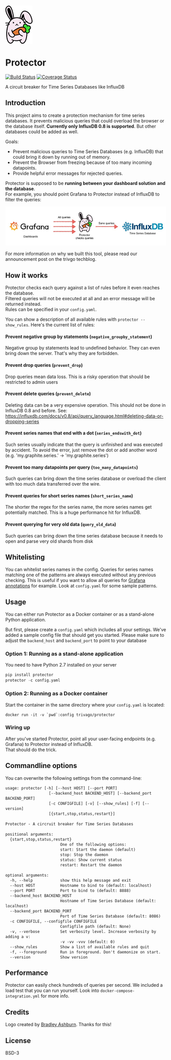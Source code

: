 ![logo](contrib/assets/protector_rabbit.png)

# Protector

[![Build Status](https://travis-ci.org/trivago/Protector.svg?branch=master)](https://travis-ci.org/trivago/Protector)
[![Coverage Status](https://coveralls.io/repos/github/trivago/Protector/badge.svg?branch=master)](https://coveralls.io/github/trivago/Protector?branch=master)


A circuit breaker for Time Series Databases like InfluxDB

## Introduction

This project aims to create a protection mechanism for time series databases.
It prevents malicious queries that could overload the browser or the database itself.
**Currently only InfluxDB 0.8 is supported**. But other databases could be added as well.

Goals:

* Prevent malicious queries to Time Series Databases (e.g. InfluxDB) that could bring it down by running out of memory.
* Prevent the Browser from freezing because of too many incoming datapoints.
* Provide helpful error messages for rejected queries.

Protector is supposed to be **running between your dashboard solution and the database**.  
For example, you should point Grafana to Protector instead of InfluxDB to filter the queries: 

![logo](contrib/assets/diagram_protector.jpeg)

For more information on why we built this tool, please read our announcement post on the trivgo techblog.


## How it works

Protector checks each query against a list of rules before it even reaches the database.  
Filtered queries will not be executed at all and an error message will be returned instead.  
Rules can be specified in your `config.yaml`.

You can show a description of all available rules with `protector --show_rules`.
Here's the current list of rules:

#### Prevent negative group by statements (`negative_groupby_statement`) ####
Negative group by statements lead to undefined behavior.
They can even bring down the server. That's why they are forbidden.

#### Prevent drop queries (`prevent_drop`) ####
Drop queries mean data loss. This is a risky operation that should be restricted to admin users

#### Prevent delete queries (`prevent_delete`) ####
Deleting data can be a very expensive operation. This should not be done in InfluxDB 0.8 and before.
See: https://influxdb.com/docs/v0.8/api/query_language.html#deleting-data-or-dropping-series

#### Prevent series names that end with a dot (`series_endswith_dot`) ####
Such series usually indicate that the query is unfinished and 
was executed by accident. To avoid the error, just remove the dot 
or add another word (e.g. 'my.graphite.series.' -> 'my.graphite.series')

#### Prevent too many datapoints per query (`too_many_datapoints`) ####
Such queries can bring down the time series database
or overload the client with too much data transferred over the wire.

#### Prevent queries for short series names (`short_series_name`) ####
The shorter the regex for the series name, the more series names get potentially matched.
This is a huge performance hit for InfluxDB.

#### Prevent querying for very old data (`query_old_data`) ####
Such queries can bring down the time series database
because it needs to open and parse very old shards from disk


## Whitelisting

You can whitelist series names in the config. Queries for series names matching one of the patterns are always executed without any previous checking. This is useful if you want to allow all queries for [Grafana annotations](http://docs.grafana.org/reference/annotations/) for example. Look at `config.yaml` for some sample patterns. 

## Usage

You can either run Protector as a Docker container or as a stand-alone Python application.

But first, please create a `config.yaml` which includes all your settings.
We've added a sample config file that should get you started.
Please make sure to adjust the `backend_host` and `backend_port` to point to your database

### Option 1: Running as a stand-alone application

You need to have Python 2.7 installed on your server

```Python
pip install protector
protector -c config.yaml
```

### Option 2: Running as a Docker container

Start the container in the same directory where your `config.yaml` is located:

```
docker run -it -v `pwd`:config trivago/protector
```

### Wiring up

After you've started Protector, point all your user-facing endpoints (e.g. Grafana) to Protector instead of InfluxDB.  
That should do the trick.


## Commandline options

You can overwrite the following settings from the command-line:

```
usage: protector [-h] [--host HOST] [--port PORT]
                   [--backend_host BACKEND_HOST] [--backend_port BACKEND_PORT]
                   [-c CONFIGFILE] [-v] [--show_rules] [-f] [--version]
                   [{start,stop,status,restart}]

Protector - A circruit breaker for Time Series Databases

positional arguments:
  {start,stop,status,restart}
                        One of the following options:
                        start: Start the daemon (default)
                        stop: Stop the daemon
                        status: Show current status
                        restart: Restart the daemon

optional arguments:
  -h, --help            show this help message and exit
  --host HOST           Hostname to bind to (default: localhost)
  --port PORT           Port to bind to (default: 8888)
  --backend_host BACKEND_HOST
                        Hostname of Time Series Database (default: localhost)
  --backend_port BACKEND_PORT
                        Port of Time Series Database (default: 8086)
  -c CONFIGFILE, --configfile CONFIGFILE
                        Configfile path (default: None)
  -v, --verbose         Set verbosity level. Increase verbosity by adding a v:
                        -v -vv -vvv (default: 0)
  --show_rules          Show a list of available rules and quit
  -f, --foreground      Run in foreground. Don't daemonize on start.
  --version             Show version
```


## Performance

Protector can easily check hundreds of queries per second.
We included a load test that you can run yourself. Look into `docker-compose-integration.yml` for more info.


## Credits

Logo created by [Bradley Ashburn](https://thenounproject.com/bashburn/). Thanks for this!


## License

BSD-3
